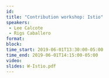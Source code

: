 ```yaml
---
id: 
title: "Contribution workshop: Istio"
speakers:
 - Lee Calcote
 - Rigs Caballero
format: 
block:
time_start: 2019-06-01T13:30:00-05:00
time_end: 2019-06-01T14:15:00-05:00
video:
slides: W-Istio.pdf
---
```


